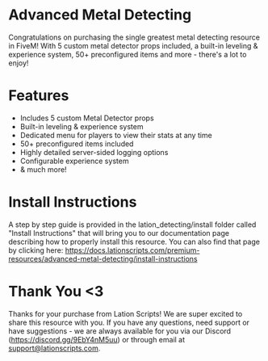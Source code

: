 # Advanced Metal Detecting
Congratulations on purchasing the single greatest metal detecting resource in FiveM! With 5 custom metal detector props included, a built-in leveling & experience system, 50+ preconfigured items and more - there's a lot to enjoy!

# Features
- Includes 5 custom Metal Detector props
- Built-in leveling & experience system
- Dedicated menu for players to view their stats at any time
- 50+ preconfigured items included
- Highly detailed server-sided logging options
- Configurable experience system
- & much more!

# Install Instructions
A step by step guide is provided in the lation_detecting/install folder called "Install Instructions" that will bring you to our documentation page describing how to properly install this resource. You can also find that page by clicking here: https://docs.lationscripts.com/premium-resources/advanced-metal-detecting/install-instructions

# Thank You <3
Thanks for your purchase from Lation Scripts! We are super excited to share this resource with you. If you have any questions, need support or have suggestions - we are always available for you via our Discord (https://discord.gg/9EbY4nM5uu) or through email at support@lationscripts.com.
